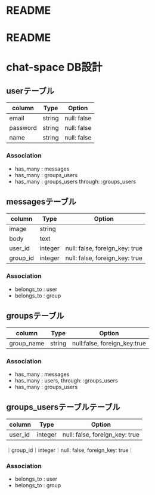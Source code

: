 # README

# README
# chat-space DB設計
## userテーブル
|column|Type|Option|
|------|----|------|
|email|string|null: false|
|password|string|null: false|
|name|string|null: false|
### Association
- has_many : messages
- has_many : groups_users
- has_many : groups_users through: :groups_users

## messagesテーブル
|column|Type|Option|
|------|----|------|
|image|string||
|body|text||
|user_id|integer|null: false, foreign_key: true|
|group_id|integer|null: false, foreign_key: true|
### Association
- belongs_to : user
- belongs_to : group

## groupsテーブル
|column|Type|Option|
|------|----|------|
|group_name|string|null:false, foreign_key:true|
### Association
- has_many : messages
- has_many : users, through: :groups_users
- has_many : groups_users

## groups_usersテーブルテーブル
|column|Type|Option|
|------|----|------|
|user_id|integer|null: false, foreign_key: true|
｜group_id｜integer｜null: false, foreign_key: true｜
### Association
- belongs_to : user
- belongs_to : group
